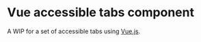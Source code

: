 # Vue accessible tabs component

A WIP for a set of accessible tabs using [Vue.js](https://vuejs.org/).